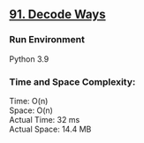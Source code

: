 ## [91. Decode Ways](https://leetcode.com/problems/decode-ways/)

### Run Environment
Python 3.9

### Time and Space Complexity:
Time: O(n)  
Space: O(n)  
Actual Time: 32 ms  
Actual Space: 14.4 MB
